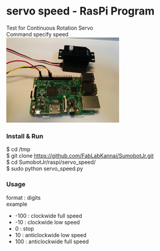 # servo speed - RasPi Program

Test for Continuous Rotation Servo <br/>
Command specify speed <br>
<img src="https://github.com/FabLabKannai/SumobotJr/blob/master/docs/raspi/raspi_servo.jpg" width="300" /> <br/>

### Install & Run
$ cd /tmp <br>
$ git clone https://github.com/FabLabKannai/SumobotJr.git  <br>
$ cd SumobotJr/raspi/servo_speed/ <br>
$ sudo python servo_speed.py <br>

### Usage
format : digits <br>
example <br>
- -100 : clockwide full speed <br>
- -10 : clockwide low speed <br>
- 0 : stop <br>
- 10 : anticlockwide low speed <br>
- 100 : anticlockwide full speed <br>
